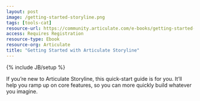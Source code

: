 ```yaml
---
layout: post
image: /getting-started-storyline.png
tags: [tools-cat]
resource-url: https://community.articulate.com/e-books/getting-started-with-articulate-storyline
access: Requires Registration
resource-type: Ebook
resource-org: Articulate
title: "Getting Started with Articulate Storyline"
---
```

{% include JB/setup %}

If you’re new to Articulate Storyline, this quick-start guide is for you. It’ll help you ramp up on core features, so you can more quickly build whatever you imagine.
